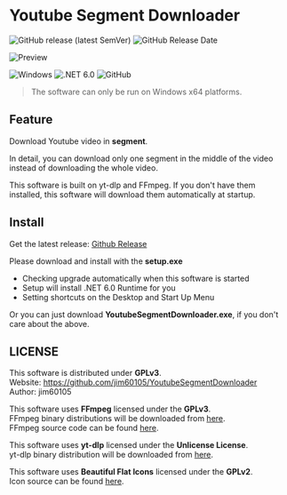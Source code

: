 # Youtube Segment Downloader

![GitHub release (latest SemVer)](https://img.shields.io/github/v/release/jim60105/YoutubeSegmentDownloader?style=for-the-badge)
![GitHub Release Date](https://img.shields.io/github/release-date/jim60105/YoutubeSegmentDownloader?style=for-the-badge)

![Preview](assets/preview.png)

![Windows](https://img.shields.io/static/v1?style=for-the-badge&message=WinForm&color=0078D6&logo=Windows&logoColor=FFFFFF&label=)
![.NET 6.0](https://img.shields.io/static/v1?style=for-the-badge&message=.NET+6.0&color=512BD4&logo=.NET&logoColor=FFFFFF&label=)
![GitHub](https://img.shields.io/github/license/jim60105/YoutubeSegmentDownloader?style=for-the-badge)
> The software can only be run on Windows x64 platforms.

## Feature

Download Youtube video in **segment**.

In detail, you can download only one segment in the middle of the video instead of downloading the whole video.

This software is built on yt-dlp and FFmpeg. If you don't have them installed, this software will download them automatically at startup.

## Install

Get the latest release: [Github Release](https://github.com/jim60105/YoutubeSegmentDownloader/releases/latest)

Please download and install with the **setup.exe**

- Checking upgrade automatically when this software is started
- Setup will install .NET 6.0 Runtime for you
- Setting shortcuts on the Desktop and Start Up Menu

Or you can just download **YoutubeSegmentDownloader.exe**, if you don't care about the above.

## LICENSE

This software is distributed under **GPLv3**.\
Website: <https://github.com/jim60105/YoutubeSegmentDownloader>\
Author: jim60105

This software uses **FFmpeg** licensed under the **GPLv3**.\
FFmpeg binary distributions will be downloaded from [here](https://github.com/GyanD/codexffmpeg/releases/tag/5.0).\
FFmpeg source code can be found [here](https://github.com/FFmpeg/FFmpeg/commit/390d6853d0).

This software uses **yt-dlp** licensed under the **Unlicense License**.\
yt-dlp binary distribution will be downloaded from [here](https://github.com/yt-dlp/yt-dlp/releases/latest).

This software uses **Beautiful Flat Icons** licensed under the **GPLv2**.\
Icon source can be found [here](https://www.elegantthemes.com/blog/freebie-of-the-week/beautiful-flat-icons-for-free).
